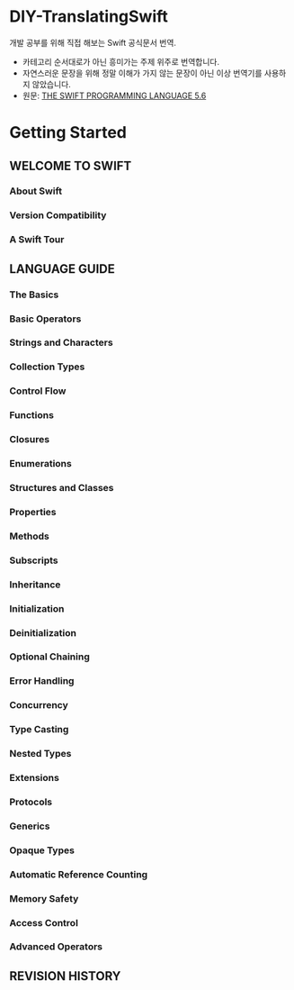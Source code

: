 # DIY-TranslatingSwift
개발 공부를 위해 직접 해보는 Swift 공식문서 번역.
* 카테고리 순서대로가 아닌 흥미가는 주제 위주로 번역합니다.
* 자연스러운 문장을 위해 정말 이해가 가지 않는 문장이 아닌 이상 번역기를 사용하지 않았습니다.
* 원문: [THE SWIFT PROGRAMMING LANGUAGE 5.6](https://docs.swift.org/swift-book/LanguageGuide/TheBasics.html)

# Getting Started

## WELCOME TO SWIFT

### About Swift
### Version Compatibility
### A Swift Tour

## LANGUAGE GUIDE

### The Basics
### Basic Operators
### Strings and Characters
### Collection Types
### Control Flow
### Functions
### Closures
### Enumerations
### Structures and Classes
### Properties
### Methods
### Subscripts
### Inheritance
### Initialization
### Deinitialization
### Optional Chaining
### Error Handling
### Concurrency
### Type Casting
### Nested Types
### Extensions
### Protocols
### Generics
### Opaque Types
### Automatic Reference Counting
### Memory Safety
### Access Control
### Advanced Operators

## REVISION HISTORY
